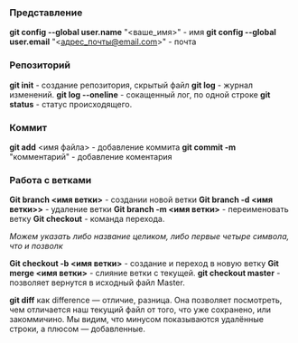 

### Представление

**git config --global user.name** "<ваше_имя>" - имя
**git config --global user.email** "<адрес_почты@email.com>" - почта

### Репозиторий

**git init** - создание репозитория, скрытый файл
**git log** - журнал изменений.
**git log --oneline** - сокащенный лог, по одной строке 
**git status** - статус происходящего.

### Коммит

**git add** <имя файла> - добавление коммита
**git commit -m** "комментарий" - добавление коментария


### Работа с ветками

**Git branch <имя ветки>** - создании новой ветки 
**Git branch -d <имя ветки>>** - удаление ветки
**Git branch -m <имя ветки>** - переименовать ветку
**Git checkout**  - команда перехода.
 

_Можем указать либо название целиком, либо первые четыре символа, что и позволк_

**Git checkout -b <имя ветки>** - создание и переход в новую ветку
**Git merge <имя ветки>** - слияние ветки с текущей.
**git checkout master** - позволяет вернутся в исходный файл
Master.





**git diff** как difference — отличие, разница. Она позволяет посмотреть, чем отличается наш текущий файл от того, что уже сохранено, или закоммичино. Мы видим, что минусом показываются удалённые строки, а плюсом — добавленные.
